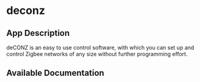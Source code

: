 # deconz

## App Description

deCONZ is an easy to use control software, with which you can set up and control Zigbee networks of any size without further programming effort.

## Available Documentation

